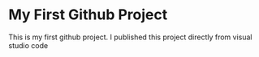 # My First Github Project
This is my first github project. I published this project directly from visual studio code
